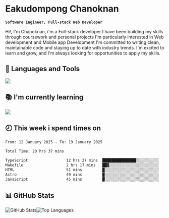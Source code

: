 # Eakudompong Chanoknan

**`Software Engineer, Full-stack Web Developer`**

<p>Hi!, I'm Chanoknan, i'm a Full-stack developer I have been building my skills
through coursework and personal projects I'm particularly interested in Web development
and Mobile app Development I'm committed to writing clean, maintainable
code and staying up to date with industry trends. I'm excited to learn
and grow, and I'm always looking for opportunities to apply my skills.</p>

## 🔧 Languages and Tools

  <a href="https://skillicons.dev">
    <img src="https://skillicons.dev/icons?i=typescript,javascript,html,css,php,java,python,laravel,nodejs,mongodb,react,nextjs,tailwind,mysql,planetscale,postgres,firebase&perline=9" />
  </a>
  
## 📚 I'm currently learning
  <a href="https://skillicons.dev">
    <img src="https://skillicons.dev/icons?i=go,rust,kotlin,androidstudio,graphql,docker,kubernetes,gcp,aws" />
  </a>

## 🕗 This week i spend times on

<!--START_SECTION:waka-->

```txt
From: 12 January 2025 - To: 19 January 2025

Total Time: 20 hrs 37 mins

TypeScript                 12 hrs 27 mins  ███████████████░░░░░░░░░░   60.40 %
Makefile                   2 hrs 17 mins   ██▓░░░░░░░░░░░░░░░░░░░░░░   11.09 %
HTML                       51 mins         █░░░░░░░░░░░░░░░░░░░░░░░░   04.20 %
Astro                      49 mins         █░░░░░░░░░░░░░░░░░░░░░░░░   04.00 %
JavaScript                 45 mins         █░░░░░░░░░░░░░░░░░░░░░░░░   03.72 %
```

<!--END_SECTION:waka-->

## 📊 GitHub Stats

<p style="display: flex">
  <img alt="GitHub Stats" src="https://github-readme-stats.vercel.app/api?username=EC-9624&show_icons=true&theme=gruvbox&count_private=true"/>
  <img alt="Top Languages" src="https://github-readme-stats.vercel.app/api/top-langs/?username=EC-9624&layout=compact&theme=gruvbox" />  
</p>
